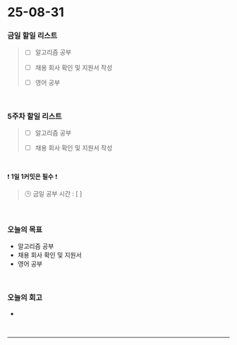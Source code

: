 # 25-08-31

### 금일 할일 리스트
> - [ ] 알고리즘 공부
>
> - [ ] 채용 회사 확인 및 지원서 작성
>
> - [ ] 영어 공부

<br/>

### 5주차 할일 리스트
> - [ ] 알고리즘 공부
>
> - [ ] 채용 회사 확인 및 지원서 작성

<br/>

❗ **1일 1커밋은 필수** ❗

> 🕒 금일 공부 시간 : [ ]

<br/>

### 오늘의 목표
- 알고리즘 공부
- 채용 회사 확인 및 지원서 
- 영어 공부

<br>

### 오늘의 회고
- 

<br/>

---
